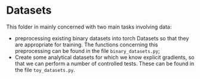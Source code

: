 # Datasets

This folder in mainly concerned with two main tasks involving data:

- preprocessing existing binary datasets into torch Datasets so that they are appropriate
for training. The functions concerning this preprocessing can be found in the file
`binary_datasets.py`;
- Create some analytical datasets for which we know explicit gradients, so that
we can perform a number of controlled tests. These can be found in the file
`toy_datasets.py`.